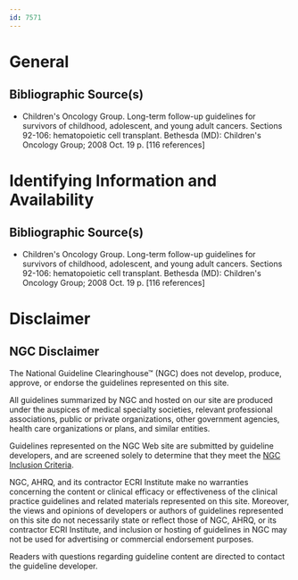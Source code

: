 ```yaml
---
id: 7571
---
```


# General

## Bibliographic Source(s)

- Children's Oncology Group. Long-term follow-up guidelines for survivors of childhood, adolescent, and young adult cancers. Sections 92-106: hematopoietic cell transplant. Bethesda (MD): Children's Oncology Group; 2008 Oct. 19 p. [116 references]

# Identifying Information and Availability

## Bibliographic Source(s)

- Children's Oncology Group. Long-term follow-up guidelines for survivors of childhood, adolescent, and young adult cancers. Sections 92-106: hematopoietic cell transplant. Bethesda (MD): Children's Oncology Group; 2008 Oct. 19 p. [116 references]

# Disclaimer

## NGC Disclaimer

The National Guideline Clearinghouse™ (NGC) does not develop, produce, approve, or endorse the guidelines represented on this site.

All guidelines summarized by NGC and hosted on our site are produced under the auspices of medical specialty societies, relevant professional associations, public or private organizations, other government agencies, health care organizations or plans, and similar entities.

Guidelines represented on the NGC Web site are submitted by guideline developers, and are screened solely to determine that they meet the [NGC Inclusion Criteria](/help-and-about/summaries/inclusion-criteria).

NGC, AHRQ, and its contractor ECRI Institute make no warranties concerning the content or clinical efficacy or effectiveness of the clinical practice guidelines and related materials represented on this site. Moreover, the views and opinions of developers or authors of guidelines represented on this site do not necessarily state or reflect those of NGC, AHRQ, or its contractor ECRI Institute, and inclusion or hosting of guidelines in NGC may not be used for advertising or commercial endorsement purposes.

Readers with questions regarding guideline content are directed to contact the guideline developer.

